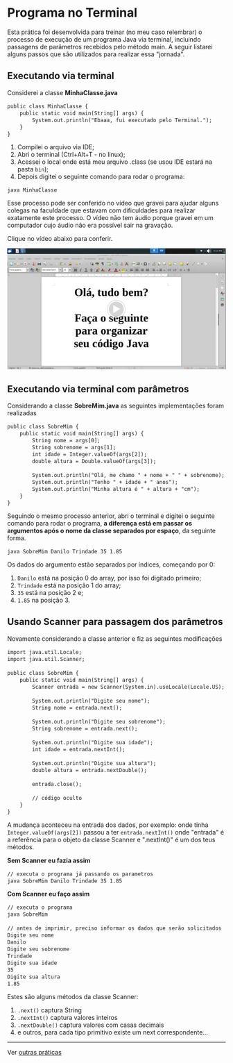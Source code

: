# Programa no Terminal

Esta prática foi desenvolvida para treinar (no meu caso relembrar) o processo de execução de um programa Java via terminal, incluindo passagens de parâmetros recebidos pelo método main. A seguir listarei alguns passos que são utilizados para realizar essa "jornada".

## Executando via terminal

Considerei a classe **MinhaClasse.java**

```
public class MinhaClasse {
	public static void main(String[] args) {
		System.out.println("Ebaaa, fui executado pelo Terminal.");
	}
}
```

1. Compilei o arquivo via IDE;
1. Abri o terminal (Ctrl+Alt+T - no linux);
1. Acessei o local onde está meu arquivo .class (se usou IDE estará na pasta `bin`);
1. Depois digitei o seguinte comando para rodar o programa:

```
java MinhaClasse
```

Esse processo pode ser conferido no vídeo que gravei para ajudar alguns colegas na faculdade que estavam com dificuldades para realizar exatamente este processo. O vídeo não tem áudio porque gravei em um computador cujo áudio não era possível sair na gravação. 

Clique no vídeo abaixo para conferir.

[![Video mostrando java no terminal](https://raw.githubusercontent.com/danilotc/assets/master/java-no-terminal.png)](https://drive.google.com/file/d/1f416zkkWa2qylGGtm4m1xMlnNjLZERjl/view)

## Executando via terminal com parâmetros

Considerando a classe **SobreMim.java** as seguintes implementações foram realizadas

```
public class SobreMim {
	public static void main(String[] args) {
		String nome = args[0];
		String sobrenome = args[1];
		int idade = Integer.valueOf(args[2]);
		double altura = Double.valueOf(args[3]);
		
		System.out.println("Olá, me chamo " + nome + " " + sobrenome);
		System.out.println("Tenho " + idade + " anos");
		System.out.println("Minha altura é " + altura + "cm");
	}
}
```

Seguindo o mesmo processo anterior, abri o terminal e digitei o seguinte comando para rodar o programa, **a diferença está em passar os argumentos após o nome da classe separados por espaço**, da seguinte forma.

```
java SobreMim Danilo Trindade 35 1.85
```

Os dados do argumento estão separados por índices, começando por 0:

1. `Danilo` está na posição 0 do array, por isso foi digitado primeiro;
1. `Trindade` está na posição 1 do array;
1. `35` está na posição 2 e;
1. `1.85` na posição 3.


## Usando Scanner para passagem dos parâmetros

Novamente considerando a classe anterior e fiz as seguintes modificações

```
import java.util.Locale;
import java.util.Scanner;

public class SobreMim {
	public static void main(String[] args) {
		Scanner entrada = new Scanner(System.in).useLocale(Locale.US);
		
		System.out.println("Digite seu nome");
		String nome = entrada.next();
		
		System.out.println("Digite seu sobrenome");
		String sobrenome = entrada.next();
		
		System.out.println("Digite sua idade");
		int idade = entrada.nextInt();
		
		System.out.println("Digite sua altura");
		double altura = entrada.nextDouble();
		
		entrada.close();
		
		// código oculto
	}
}
```

A mudança aconteceu na entrada dos dados, por exemplo: onde tinha `Integer.valueOf(args[2])` passou a ter `entrada.nextInt()` onde "entrada" é a referência para o objeto da classe Scanner e ".nextInt()" é um dos teus métodos.

**Sem Scanner eu fazia assim**

```
// executa o programa já passando os parametros
java SobreMim Danilo Trindade 35 1.85
```

**Com Scanner eu faço assim**

```
// executa o programa
java SobreMim

// antes de imprimir, preciso informar os dados que serão solicitados
Digite seu nome
Danilo
Digite seu sobrenome
Trindade
Digite sua idade
35
Digite sua altura
1.85
```

Estes são alguns métodos da classe Scanner:

1. `.next()` captura String
1. `.nextInt()` captura valores inteiros
1. `.nextDouble()` captura valores com casas decimais
1. e outros, para cada tipo primitivo existe um next correspondente...

---

Ver [outras práticas](https://github.com/danilotc/bootcamp-dio-banco-pan/tree/main/src)